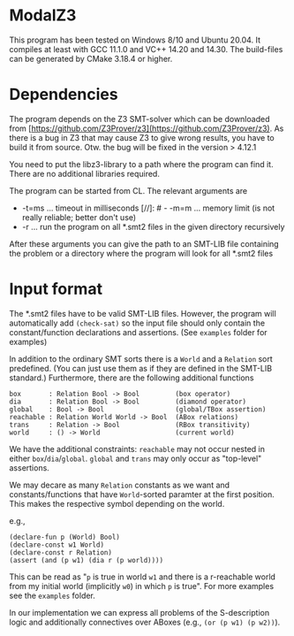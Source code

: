 # ModalZ3

This program has been tested on Windows 8/10 and Ubuntu 20.04.
It compiles at least with GCC 11.1.0 and VC++ 14.20 and 14.30.
The build-files can be generated by CMake 3.18.4 or higher.

# Dependencies

The program depends on the Z3 SMT-solver which can be downloaded from [https://github.com/Z3Prover/z3](https://github.com/Z3Prover/z3).
As there is a bug in Z3 that may cause Z3 to give wrong results, you have to build it from source. Otw. the bug will be fixed in the version > 4.12.1

You need to put the libz3-library to a path where the program can find it. There are no additional libraries required.

The program can be started from CL. The relevant arguments are

  - -t=ms ... timeout in milliseconds
[//]: #  - -m=m ... memory limit (is not really reliable; better don't use)
   - -r   ... run the program on all *.smt2 files in the given directory recursively
   
After these arguments you can give the path to an SMT-LIB file containing the problem or a directory where the program will look for all *.smt2 files

# Input format

The *.smt2 files have to be valid SMT-LIB files.
However, the program will automatically add `(check-sat)` so the input file should only contain the constant/function declarations and assertions. (See `examples` folder for examples)

In addition to the ordinary SMT sorts there is a `World` and a `Relation` sort predefined. (You can just use them as if they are defined in the SMT-LIB standard.)
Furthermore, there are the following additional functions

```
box       : Relation Bool -> Bool         (box operator)
dia       : Relation Bool -> Bool         (diamond operator)
global    : Bool -> Bool                  (global/TBox assertion)
reachable : Relation World World -> Bool  (ABox relations)
trans     : Relation -> Bool              (RBox transitivity)
world     : () -> World                   (current world)
```

We have the additional constraints: `reachable` may not occur nested in either `box`/`dia`/`global`.
`global` and `trans` may only occur as "top-level" assertions.

We may decare as many `Relation` constants as we want and constants/functions that have `World`-sorted paramter at the first position. This makes the respective symbol depending on the world.

e.g.,
```
(declare-fun p (World) Bool)
(declare-const w1 World)
(declare-const r Relation)
(assert (and (p w1) (dia r (p world))))
```
This can be read as "`p` is true in world `w1` and there is a r-reachable world from my initial world (implicitly `w0`) in which `p` is true". For more examples see the `examples` folder.

In our implementation we can express all problems of the S-description logic and additionally connectives over ABoxes (e.g., `(or (p w1) (p w2))`).
